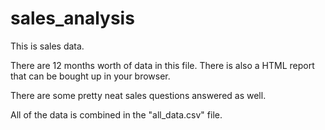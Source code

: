 # sales_analysis

This is sales data.

There are 12 months worth of data in this file.
There is also a HTML report that can be bought up in your browser.

There are some pretty neat sales questions answered as well. 

All of the data is combined in the "all_data.csv" file. 
